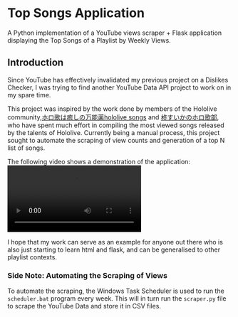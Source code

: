 # Top Songs Application
A Python implementation of a YouTube views scraper + Flask application displaying the Top Songs of a Playlist by Weekly Views.

## Introduction
Since YouTube has effectively invalidated my previous project on a Dislikes Checker, I was trying to find another YouTube Data API project to work on in my spare time. 

This project was inspired by the work done by members of the Hololive community,<a href="https://www.youtube.com/channel/UC94Mhi_4KZNX7bzHaoBnRTw">ホロ歌は癒しの万能薬hololive songs</a> and <a href="https://www.youtube.com/channel/UCfjDIiKHIhKuBxxmJVnW3vg">柊すいかのホロ歌部</a>, who have spent much effort in compiling the most viewed songs released by the talents of Hololive. Currently being a manual process, this project sought to automate the scraping of view counts and generation of a top N list of songs.

The following video shows a demonstration of the application:
<video src="https://user-images.githubusercontent.com/88301287/153442202-3840a981-303d-4735-986d-ea191c431d21.mp4"></video>

I hope that my work can serve as an example for anyone out there who is also just starting to learn html and flask, and can be generalised to other playlist contexts. 

### Side Note: Automating the Scraping of Views
To automate the scraping, the Windows Task Scheduler is used to run the <code>scheduler.bat</code> program every week. This will in turn run the <code>scraper.py</code> file to scrape the YouTube Data and store it in CSV files.
